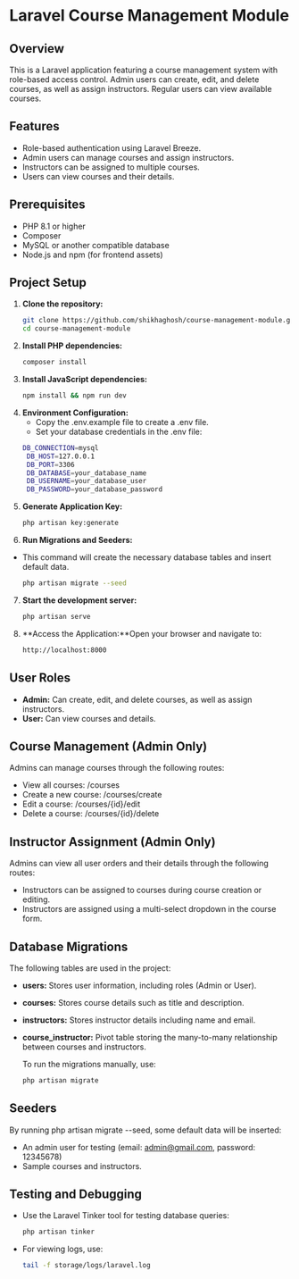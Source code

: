 # Laravel Course Management Module

## Overview
This is a Laravel application featuring a course management system with role-based access control. Admin users can create, edit, and delete courses, as well as assign instructors. Regular users can view available courses.

## Features
- Role-based authentication using Laravel Breeze.
- Admin users can manage courses and assign instructors.
- Instructors can be assigned to multiple courses.
- Users can view courses and their details.

## Prerequisites
- PHP 8.1 or higher
- Composer
- MySQL or another compatible database
- Node.js and npm (for frontend assets)

## Project Setup

1. **Clone the repository:**
   ```bash
   git clone https://github.com/shikhaghosh/course-management-module.git
   cd course-management-module
2. **Install PHP dependencies:**
   ```bash
   composer install
3. **Install JavaScript dependencies:**
   ```bash
   npm install && npm run dev
4. **Environment Configuration:**
   - Copy the .env.example file to create a .env file.
   - Set your database credentials in the .env file:
   ```bash
   DB_CONNECTION=mysql
    DB_HOST=127.0.0.1
    DB_PORT=3306
    DB_DATABASE=your_database_name
    DB_USERNAME=your_database_user
    DB_PASSWORD=your_database_password
5. **Generate Application Key:**
   ```bash
   php artisan key:generate
6. **Run Migrations and Seeders:**
- This command will create the necessary database tables and insert default data.
    ```bash
    php artisan migrate --seed
7. **Start the development server:**
    ```bash
    php artisan serve
8. **Access the Application:**Open your browser and navigate to:
    ```bash
    http://localhost:8000
## User Roles
- **Admin:** Can create, edit, and delete courses, as well as assign instructors.
- **User:** Can view courses and details.

## Course Management (Admin Only)

Admins can manage courses through the following routes:

- View all courses: /courses
- Create a new course: /courses/create
- Edit a course: /courses/{id}/edit
- Delete a course: /courses/{id}/delete

## Instructor Assignment (Admin Only)
Admins can view all user orders and their details through the following routes:

- Instructors can be assigned to courses during course creation or editing.
- Instructors are assigned using a multi-select dropdown in the course form.
## Database Migrations
The following tables are used in the project:

- **users:** Stores user information, including roles (Admin or User).
- **courses:** Stores course details such as title and description.
- **instructors:** Stores instructor details including name and email.
- **course_instructor:** Pivot table storing the many-to-many relationship between courses and instructors.

    To run the migrations manually, use:
    ```bash
    php artisan migrate

## Seeders
By running php artisan migrate --seed, some default data will be inserted:

- An admin user for testing (email: admin@gmail.com, password: 12345678)
- Sample courses and instructors.

## Testing and Debugging
- Use the Laravel Tinker tool for testing database queries:
    ```bash
    php artisan tinker
- For viewing logs, use:
    ```bash
    tail -f storage/logs/laravel.log
